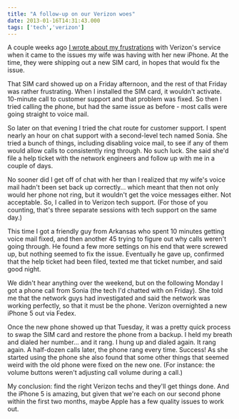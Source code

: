 ```yaml
---
title: "A follow-up on our Verizon woes"
date: 2013-01-16T14:31:43.000
tags: ['tech','verizon']
---
```


A couple weeks ago [I wrote about my frustrations](/13/01/verizon-wireless-woes/) with Verizon's service when it came to the issues my wife was having with her new iPhone. At the time, they were shipping out a new SIM card, in hopes that would fix the issue.

That SIM card showed up on a Friday afternoon, and the rest of that Friday was rather frustrating. When I installed the SIM card, it wouldn't activate. 10-minute call to customer support and that problem was fixed. So then I tried calling the phone, but had the same issue as before - most calls were going straight to voice mail.

So later on that evening I tried the chat route for customer support. I spent nearly an hour on chat support with a second-level tech named Sonia. She tried a bunch of things, including disabling voice mail, to see if any of them would allow calls to consistently ring through. No such luck. She said she'd file a help ticket with the network engineers and follow up with me in a couple of days.

No sooner did I get off of chat with her than I realized that my wife's voice mail hadn't been set back up correctly... which meant that then not only would her phone not ring, but it wouldn't get the voice messages either. Not acceptable. So, I called in to Verizon tech support. (For those of you counting, that's three separate sessions with tech support on the same day.)

This time I got a friendly guy from Arkansas who spent 10 minutes getting voice mail fixed, and then another 45 trying to figure out why calls weren't going through. He found a few more settings on his end that were screwed up, but nothing seemed to fix the issue. Eventually he gave up, confirmed that the help ticket had been filed, texted me that ticket number, and said good night.

We didn't hear anything over the weekend, but on the following Monday I got a phone call from Sonia (the tech I'd chatted with on Friday). She told me that the network guys had investigated and said the network was working perfectly, so that it must be the phone. Verizon overnighted a new iPhone 5 out via Fedex.

Once the new phone showed up that Tuesday, it was a pretty quick process to swap the SIM card and restore the phone from a backup. I held my breath and dialed her number... and it rang. I hung up and dialed again. It rang again. A half-dozen calls later, the phone rang every time. Success! As she started using the phone she also found that some other things that seemed weird with the old phone were fixed on the new one. (For instance: the volume buttons weren't adjusting call volume during a call.)

My conclusion: find the right Verizon techs and they'll get things done. And the iPhone 5 is amazing, but given that we're each on our second phone within the first two months, maybe Apple has a few quality issues to work out.
